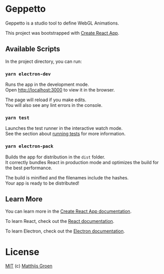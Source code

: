 # Geppetto

Geppetto is a studio tool to define WebGL Animations.

This project was bootstrapped with [Create React App](https://github.com/facebook/create-react-app).

## Available Scripts

In the project directory, you can run:

### `yarn electron-dev`

Runs the app in the development mode.\
Open [http://localhost:3000](http://localhost:3000) to view it in the browser.

The page will reload if you make edits.\
You will also see any lint errors in the console.

### `yarn test`

Launches the test runner in the interactive watch mode.\
See the section about [running tests](https://facebook.github.io/create-react-app/docs/running-tests) for more information.

### `yarn electron-pack`

Builds the app for distribution in the `dist` folder.\
It correctly bundles React in production mode and optimizes the build for the best performance.

The build is minified and the filenames include the hashes.\
Your app is ready to be distributed!

## Learn More

You can learn more in the [Create React App documentation](https://facebook.github.io/create-react-app/docs/getting-started).

To learn React, check out the [React documentation](https://reactjs.org/).

To learn Electron, check out the [Electron documentation](https://electronjs.org/).

# License

[MIT](./LICENSE) (c) [Matthijs Groen](https://twitter.com/matthijsgroen)
